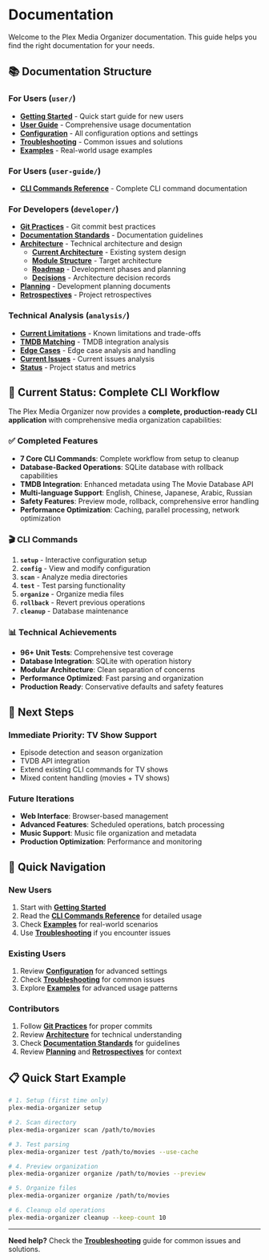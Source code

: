 # Documentation

Welcome to the Plex Media Organizer documentation. This guide helps you find the right documentation for your needs.

## 📚 **Documentation Structure**

### **For Users** (`user/`)
- **[Getting Started](user/getting-started.md)** - Quick start guide for new users
- **[User Guide](user/user-guide.md)** - Comprehensive usage documentation
- **[Configuration](user/configuration.md)** - All configuration options and settings
- **[Troubleshooting](user/troubleshooting.md)** - Common issues and solutions
- **[Examples](user/examples/)** - Real-world usage examples

### **For Users** (`user-guide/`)
- **[CLI Commands Reference](user-guide/cli-commands.md)** - Complete CLI command documentation

### **For Developers** (`developer/`)
- **[Git Practices](developer/git-practices.md)** - Git commit best practices
- **[Documentation Standards](developer/documentation-standards.md)** - Documentation guidelines
- **[Architecture](developer/architecture/)** - Technical architecture and design
  - **[Current Architecture](developer/architecture/architecture.md)** - Existing system design
  - **[Module Structure](developer/architecture/module-structure.md)** - Target architecture
  - **[Roadmap](developer/architecture/roadmap.md)** - Development phases and planning
  - **[Decisions](developer/architecture/decisions/)** - Architecture decision records
- **[Planning](developer/planning/)** - Development planning documents
- **[Retrospectives](developer/retrospectives/)** - Project retrospectives

### **Technical Analysis** (`analysis/`)
- **[Current Limitations](analysis/current-limitations.md)** - Known limitations and trade-offs
- **[TMDB Matching](analysis/tmdb-matching.md)** - TMDB integration analysis
- **[Edge Cases](analysis/edge-cases.md)** - Edge case analysis and handling
- **[Current Issues](analysis/current-issues.md)** - Current issues analysis
- **[Status](analysis/status.md)** - Project status and metrics

## 🎯 **Current Status: Complete CLI Workflow**

The Plex Media Organizer now provides a **complete, production-ready CLI application** with comprehensive media organization capabilities:

### **✅ Completed Features**
- **7 Core CLI Commands**: Complete workflow from setup to cleanup
- **Database-Backed Operations**: SQLite database with rollback capabilities
- **TMDB Integration**: Enhanced metadata using The Movie Database API
- **Multi-language Support**: English, Chinese, Japanese, Arabic, Russian
- **Safety Features**: Preview mode, rollback, comprehensive error handling
- **Performance Optimization**: Caching, parallel processing, network optimization

### **🎬 CLI Commands**
1. **`setup`** - Interactive configuration setup
2. **`config`** - View and modify configuration
3. **`scan`** - Analyze media directories
4. **`test`** - Test parsing functionality
5. **`organize`** - Organize media files
6. **`rollback`** - Revert previous operations
7. **`cleanup`** - Database maintenance

### **📊 Technical Achievements**
- **96+ Unit Tests**: Comprehensive test coverage
- **Database Integration**: SQLite with operation history
- **Modular Architecture**: Clean separation of concerns
- **Performance Optimized**: Fast parsing and organization
- **Production Ready**: Conservative defaults and safety features

## 🚀 **Next Steps**

### **Immediate Priority: TV Show Support**
- Episode detection and season organization
- TVDB API integration
- Extend existing CLI commands for TV shows
- Mixed content handling (movies + TV shows)

### **Future Iterations**
- **Web Interface**: Browser-based management
- **Advanced Features**: Scheduled operations, batch processing
- **Music Support**: Music file organization and metadata
- **Production Optimization**: Performance and monitoring

## 🎯 **Quick Navigation**

### **New Users**
1. Start with **[Getting Started](user/getting-started.md)**
2. Read the **[CLI Commands Reference](user-guide/cli-commands.md)** for detailed usage
3. Check **[Examples](user/examples/)** for real-world scenarios
4. Use **[Troubleshooting](user/troubleshooting.md)** if you encounter issues

### **Existing Users**
1. Review **[Configuration](user/configuration.md)** for advanced settings
2. Check **[Troubleshooting](user/troubleshooting.md)** for common issues
3. Explore **[Examples](user/examples/)** for advanced usage patterns

### **Contributors**
1. Follow **[Git Practices](developer/git-practices.md)** for proper commits
2. Review **[Architecture](developer/architecture/)** for technical understanding
3. Check **[Documentation Standards](developer/documentation-standards.md)** for guidelines
4. Review **[Planning](developer/planning/)** and **[Retrospectives](developer/retrospectives/)** for context

## 📋 **Quick Start Example**

```bash
# 1. Setup (first time only)
plex-media-organizer setup

# 2. Scan directory
plex-media-organizer scan /path/to/movies

# 3. Test parsing
plex-media-organizer test /path/to/movies --use-cache

# 4. Preview organization
plex-media-organizer organize /path/to/movies --preview

# 5. Organize files
plex-media-organizer organize /path/to/movies

# 6. Cleanup old operations
plex-media-organizer cleanup --keep-count 10
```

---

**Need help?** Check the **[Troubleshooting](user/troubleshooting.md)** guide for common issues and solutions.
